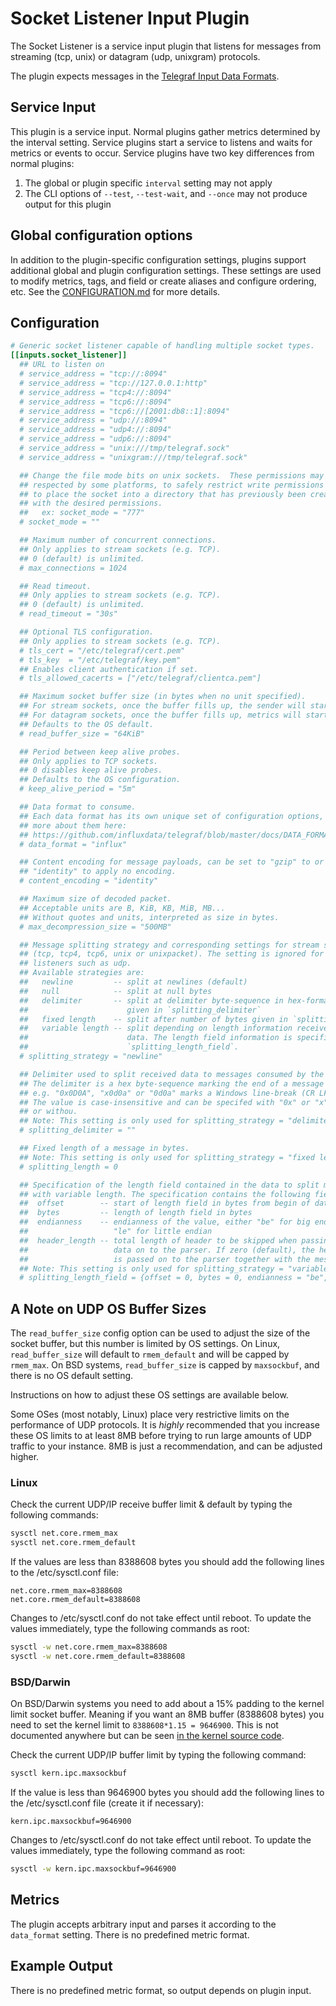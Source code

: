 # Socket Listener Input Plugin

The Socket Listener is a service input plugin that listens for messages from
streaming (tcp, unix) or datagram (udp, unixgram) protocols.

The plugin expects messages in the [Telegraf Input Data
Formats](../../../docs/DATA_FORMATS_INPUT.md).

## Service Input <!-- @/docs/includes/service_input.md -->

This plugin is a service input. Normal plugins gather metrics determined by the
interval setting. Service plugins start a service to listens and waits for
metrics or events to occur. Service plugins have two key differences from
normal plugins:

1. The global or plugin specific `interval` setting may not apply
2. The CLI options of `--test`, `--test-wait`, and `--once` may not produce
   output for this plugin

## Global configuration options <!-- @/docs/includes/plugin_config.md -->

In addition to the plugin-specific configuration settings, plugins support
additional global and plugin configuration settings. These settings are used to
modify metrics, tags, and field or create aliases and configure ordering, etc.
See the [CONFIGURATION.md][CONFIGURATION.md] for more details.

[CONFIGURATION.md]: ../../../docs/CONFIGURATION.md#plugins

## Configuration

```toml @sample.conf
# Generic socket listener capable of handling multiple socket types.
[[inputs.socket_listener]]
  ## URL to listen on
  # service_address = "tcp://:8094"
  # service_address = "tcp://127.0.0.1:http"
  # service_address = "tcp4://:8094"
  # service_address = "tcp6://:8094"
  # service_address = "tcp6://[2001:db8::1]:8094"
  # service_address = "udp://:8094"
  # service_address = "udp4://:8094"
  # service_address = "udp6://:8094"
  # service_address = "unix:///tmp/telegraf.sock"
  # service_address = "unixgram:///tmp/telegraf.sock"

  ## Change the file mode bits on unix sockets.  These permissions may not be
  ## respected by some platforms, to safely restrict write permissions it is best
  ## to place the socket into a directory that has previously been created
  ## with the desired permissions.
  ##   ex: socket_mode = "777"
  # socket_mode = ""

  ## Maximum number of concurrent connections.
  ## Only applies to stream sockets (e.g. TCP).
  ## 0 (default) is unlimited.
  # max_connections = 1024

  ## Read timeout.
  ## Only applies to stream sockets (e.g. TCP).
  ## 0 (default) is unlimited.
  # read_timeout = "30s"

  ## Optional TLS configuration.
  ## Only applies to stream sockets (e.g. TCP).
  # tls_cert = "/etc/telegraf/cert.pem"
  # tls_key  = "/etc/telegraf/key.pem"
  ## Enables client authentication if set.
  # tls_allowed_cacerts = ["/etc/telegraf/clientca.pem"]

  ## Maximum socket buffer size (in bytes when no unit specified).
  ## For stream sockets, once the buffer fills up, the sender will start backing up.
  ## For datagram sockets, once the buffer fills up, metrics will start dropping.
  ## Defaults to the OS default.
  # read_buffer_size = "64KiB"

  ## Period between keep alive probes.
  ## Only applies to TCP sockets.
  ## 0 disables keep alive probes.
  ## Defaults to the OS configuration.
  # keep_alive_period = "5m"

  ## Data format to consume.
  ## Each data format has its own unique set of configuration options, read
  ## more about them here:
  ## https://github.com/influxdata/telegraf/blob/master/docs/DATA_FORMATS_INPUT.md
  # data_format = "influx"

  ## Content encoding for message payloads, can be set to "gzip" to or
  ## "identity" to apply no encoding.
  # content_encoding = "identity"

  ## Maximum size of decoded packet.
  ## Acceptable units are B, KiB, KB, MiB, MB...
  ## Without quotes and units, interpreted as size in bytes.
  # max_decompression_size = "500MB"

  ## Message splitting strategy and corresponding settings for stream sockets
  ## (tcp, tcp4, tcp6, unix or unixpacket). The setting is ignored for packet
  ## listeners such as udp.
  ## Available strategies are:
  ##   newline         -- split at newlines (default)
  ##   null            -- split at null bytes
  ##   delimiter       -- split at delimiter byte-sequence in hex-format
  ##                      given in `splitting_delimiter`
  ##   fixed length    -- split after number of bytes given in `splitting_length`
  ##   variable length -- split depending on length information received in the
  ##                      data. The length field information is specified in
  ##                      `splitting_length_field`.
  # splitting_strategy = "newline"

  ## Delimiter used to split received data to messages consumed by the parser.
  ## The delimiter is a hex byte-sequence marking the end of a message
  ## e.g. "0x0D0A", "x0d0a" or "0d0a" marks a Windows line-break (CR LF).
  ## The value is case-insensitive and can be specifed with "0x" or "x" prefix
  ## or withou.
  ## Note: This setting is only used for splitting_strategy = "delimiter".
  # splitting_delimiter = ""

  ## Fixed length of a message in bytes.
  ## Note: This setting is only used for splitting_strategy = "fixed length".
  # splitting_length = 0

  ## Specification of the length field contained in the data to split messages
  ## with variable length. The specification contains the following fields:
  ##  offset        -- start of length field in bytes from begin of data
  ##  bytes         -- length of length field in bytes
  ##  endianness    -- endianness of the value, either "be" for big endian or
  ##                   "le" for little endian
  ##  header_length -- total length of header to be skipped when passing
  ##                   data on to the parser. If zero (default), the header
  ##                   is passed on to the parser together with the message.
  ## Note: This setting is only used for splitting_strategy = "variable length".
  # splitting_length_field = {offset = 0, bytes = 0, endianness = "be", header_length = 0}
```

## A Note on UDP OS Buffer Sizes

The `read_buffer_size` config option can be used to adjust the size of the
socket buffer, but this number is limited by OS settings. On Linux,
`read_buffer_size` will default to `rmem_default` and will be capped by
`rmem_max`. On BSD systems, `read_buffer_size` is capped by `maxsockbuf`, and
there is no OS default setting.

Instructions on how to adjust these OS settings are available below.

Some OSes (most notably, Linux) place very restrictive limits on the performance
of UDP protocols. It is _highly_ recommended that you increase these OS limits
to at least 8MB before trying to run large amounts of UDP traffic to your
instance.  8MB is just a recommendation, and can be adjusted higher.

### Linux

Check the current UDP/IP receive buffer limit & default by typing the following
commands:

```sh
sysctl net.core.rmem_max
sysctl net.core.rmem_default
```

If the values are less than 8388608 bytes you should add the following lines to
the /etc/sysctl.conf file:

```text
net.core.rmem_max=8388608
net.core.rmem_default=8388608
```

Changes to /etc/sysctl.conf do not take effect until reboot.
To update the values immediately, type the following commands as root:

```sh
sysctl -w net.core.rmem_max=8388608
sysctl -w net.core.rmem_default=8388608
```

### BSD/Darwin

On BSD/Darwin systems you need to add about a 15% padding to the kernel limit
socket buffer. Meaning if you want an 8MB buffer (8388608 bytes) you need to set
the kernel limit to `8388608*1.15 = 9646900`. This is not documented anywhere
but can be seen [in the kernel source code][1].

Check the current UDP/IP buffer limit by typing the following command:

```sh
sysctl kern.ipc.maxsockbuf
```

If the value is less than 9646900 bytes you should add the following lines
to the /etc/sysctl.conf file (create it if necessary):

```text
kern.ipc.maxsockbuf=9646900
```

Changes to /etc/sysctl.conf do not take effect until reboot.
To update the values immediately, type the following command as root:

```sh
sysctl -w kern.ipc.maxsockbuf=9646900
```

[1]: https://github.com/freebsd/freebsd/blob/master/sys/kern/uipc_sockbuf.c#L63-L64

## Metrics

The plugin accepts arbitrary input and parses it according to the `data_format`
setting. There is no predefined metric format.

## Example Output

There is no predefined metric format, so output depends on plugin input.
